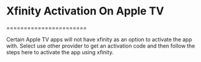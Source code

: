 # Xfinity Activation On Apple TV
=======================

Certain Apple TV apps will not have xfinity as an option to activate the app with.
Select use other provider to get an activation code and then follow the steps here to activate the app using xfinity.